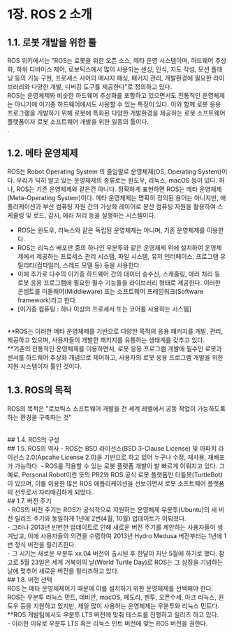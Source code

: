 # 1장. ROS 2 소개
## 1.1. 로봇 개발을 위한 툴
ROS 위키에서는 "ROS는 로봇을 위한 오픈 소스, 메타 운영 시스템이며, 하드웨어 추상화, 하위 디바이스 제어, 로보틱스에서 많이 사용되는 센싱, 인식, 지도 작성, 모션 플래닝 등의 기능 구현, 프로세스 사이의 메시지 패싱, 패키지 관리, 개발환경에 필요한 라이브러리와 다양한 개발, 디버깅 도구를 제공한다"로 정의하고 있다.
<br>
ROS는 운영체제와 비슷한 하드웨어 추상화를 포함하고 있으면서도 전통적인 운영체제는 아니기에 이기종 하드웨어에서도 사용할 수 있는 특징이 있다. 이와 함께 로봇 응용 프로그램을 개발하기 위해 로봇에 특화된 다양한 개발환경을 제공하는 로봇 소프트웨어 플랫폼이자 로봇 소프트웨어 개발을 위한 일종의 툴이다.
<br>.
## 1.2. 메타 운영체제
ROS는 Robot Operating System 의 줄임말로 운영체제(OS, Operating System)이다.
우리가 익히 알고 있는 운영체제의 종류로는 윈도우, 리눅스, macOS 등이 있다.
허나, ROS는 기존 운영체제와 같은건 아니다. 정확하게 표현하면 ROS는 메타 운영체제(Meta-Operating System)이다.
메타 운영체제는 명확히 정의된 용어는 아니지만, 애플리케이션과 부산 컴퓨팅 자원 간의 가상화 레이어로 분산 컴퓨팅 자원을 활용하여 스케줄링 및 로드, 감시, 에러 처리 등을 실행하는 시스템이다.

- ROS는 윈도우, 리눅스와 같은 독립된 운영체제는 아니며, 기존 운영체제를 이용한다.
- ROS는 리눅스 배포판 중의 하나인 우분투와 같은 운영체제 위에 설치하여 운영체제에서 제공하는 프로세스 관리 시스템, 파일 시스템, 유저 인터페이스, 프로그램 유틸리티(컴파일러, 스레드 모델 등) 등을 사용한다.
- 이에 추가로 다수의 이기종 하드웨어 간의 데이터 송수신, 스케줄링, 에러 처리 등 로봇 응용 프로그램에 필요한 필수 기능들을 라이브러리 형태로 제공한다.
  이러한 콘셉트를 미들웨어(Middleware) 또는 소프트웨어 프레임워크(Software framework)라고 한다.
- [이기종 컴퓨팅 : 하나 이상의 프로세서 또는 코어를 사용하는 시스템]
<br>
**ROS는 이러한 메타 운영체제를 기반으로 다양한 목적의 응용 패키지를 개발, 관리, 제공하고 있으며, 사용자들이 개발한 패키지를 유통하는 생태계를 갖추고 있다. <br>
**기존의 전통적인 운영체제를 이용하면서, 로봇 응용 프로그램 개발에 필수인 로봇과 센서를 하드웨어 추상화 개념으로 제어하고, 사용자의 로봇 응용 프로그램 개발을 위한 지원 시스템이자 툴인 것이다.

## 1.3. ROS의 목적
ROS의 목적은 "로보틱스 소프트웨어 개발을 전 세계 레벨에서 공동 작업이 가능하도록 하는 환경을 구축하는 것"

<br>
## 1.4. ROS의 구성

<br>
## 1.5. ROS의 역사
- ROS는 BSD 라이선스(BSD 3-Clause License) 및 아파치 라이선스 2.0(Apcahe License 2.0)을 기반으로 하고 있어 누구나 수정, 재사용, 재배포가 가능하다.
- ROS를 적용할 수 있는 로봇 플랫폼 개발이 발 빠르게 이뤄지고 있다.
  그 예로, Personal Robot이란 뜻의 PR2와 ROS 공식 로봇 플랫폼인 터틀봇(TurtleBot)이 있으며, 이를 이용한 많은 ROS 애플리케이션을 선보이면서 로봇 소프트웨어 플랫폼의 선두로서 자리매김하게 되었다.
  
<br>
## 1.7. 버전 주기 <br>
- ROS의 버전 주기는 ROS가 공식적으로 지원하는 운영체제 우분투(Ubuntu)의 새 버전 릴리즈 주기와 동일하게 1년에 2번(4월, 10월) 업데이트가 이뤄졌다. <br>
- 그러나 2013년 빈번한 업데이트로 인해 새로운 버전 주기를 제안하는 사용자들이 생겨났고, 이에 사용자들의 의견을 수렴하여 2013년 Hydro Medusa 버전부터는 1년에 1번 정식 버전을 릴리즈한다. <br>
- 그 시기는 새로운 우분투 xx.04 버전이 출시된 후 한달이 지난 5월에 하기로 했다. 참고로 5월 23일은 세계 거북이의 날(World Turtle Day)로 ROS는 그 상징을 기념하는 날에 맞추어 새로운 버전을 릴리즈하고 있다.


<br>
## 1.8. 버전 선택 <br>
ROS 는 메타 운영체제이기 때문에 이를 설치하기 위한 운영체제를 선택해야 한다. <br>
ROS는 우분투 리눅스 민트, 데비안, macOS, 페도라, 젠투, 오픈수세, 아크 리눅스, 윈도우 등을 지원하고 있지만, 제일 많이 사용하는 운영체제는 우분투와 리눅스 민트다. <br>
**ROS 개발팀에서도 우분투 LTS 버전에 맞춰 테스트를 진행하고 릴리즈 하고 있다. <br>
- 이러한 이유로 우분투 LTS 혹은 리눅스 민트 버전에 맞는 ROS 버전을 권한다.

